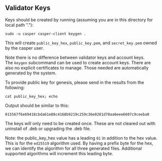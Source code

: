 ## Validator Keys

Keys should be created by running (assuming you are in this directory for local path "."):

`sudo -u casper casper-client keygen .`

This will create `public_key_hex`, `public_key.pem`, and `secret_key.pem` owned by the casper user.

Note there is no difference between validator keys and account keys.  
The `keygen` subcommand can be used to create account keys. There are also
no explicit certificates to manage. Those needed are automatically generated by the system.

To provide public key for genesis, please send in the results from the following:

`cat public_key_hex; echo`

Output should be similar to this:

`015567f6e69418cbda61e88c4168b9219c259c36e0281d70aa6eee6607c9ceeba0`

The keys will only need to be created once. These are not cleared out with uninstall of .deb or upgrading
the .deb file.

Note: the public_key_hex value has a leading `01` in addition to the hex value. This is for the `ed25519`
algorithm used. By having a prefix byte for the hex, we can identify the algorithm for all three generated files. 
Additional supported algorithms will increment this leading byte.
